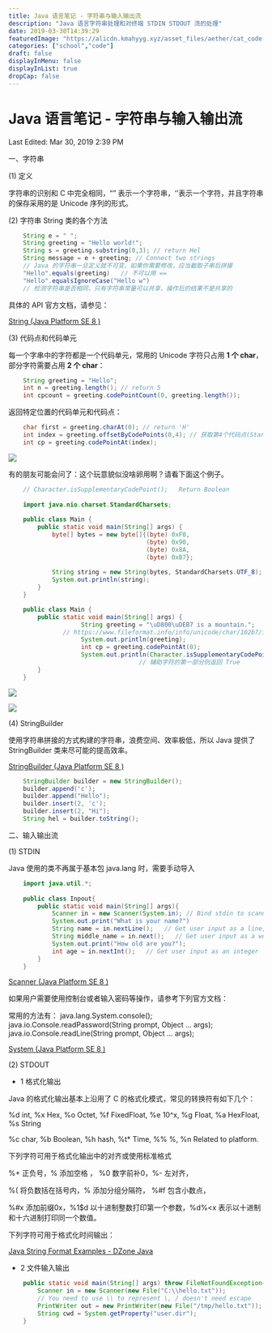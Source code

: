 ```yaml
---
title: Java 语言笔记 - 字符串与输入输出流
description: "Java 语言字符串处理和对终端 STDIN STDOUT 流的处理"
date: 2019-03-30T14:39:29
featuredImage: "https://alicdn.kmahyyg.xyz/asset_files/aether/cat_code.webp"
categories: ["school","code"]
draft: false
displayInMenu: false
displayInList: true
dropCap: false
---
```


# Java 语言笔记 - 字符串与输入输出流

Last Edited: Mar 30, 2019 2:39 PM

一、字符串

(1) 定义

字符串的识别和 C 中完全相同，“” 表示一个字符串，‘’表示一个字符，并且字符串的保存采用的是 Unicode 序列的形式。

(2) 字符串 String 类的各个方法

```java
    String e = " ";
    String greeting = "Hello world!";
    String s = greeting.substring(0,3); // return Hel
    String message = e + greeting; // Connect two strings
    // Java 的字符串一旦定义就不可变，如果你需要修改，应当截取子串后拼接
    "Hello".equals(greeting)   // 不可以用 ==
    "Hello".equalsIgnoreCase("Hello w") 
    // 检测字符串是否相同，只有字符串常量可以共享，操作后的结果不是共享的
```

具体的 API 官方文档，请参见： 

[String (Java Platform SE 8 )](https://docs.oracle.com/javase/8/docs/api/java/lang/String.html)

(3) 代码点和代码单元

每一个字串中的字符都是一个代码单元，常用的 Unicode 字符只占用 **1 个 char**，部分字符需要占用 **2 个 char**：

```java
    String greeting = "Hello";
    int n = greeting.length(); // return 5
    int cpcount = greeting.codePointCount(0, greeting.length());
```
    
返回特定位置的代码单元和代码点：

```java
    char first = greeting.charAt(0); // return 'H'
    int index = greeting.offsetByCodePoints(0,4); // 获取第4个代码点(Start from 0)
    int cp = greeting.codePointAt(index);
```

![](https://alicdn.kmahyyg.xyz/asset_files/2019-java-stdnstr1.webp)

有的朋友可能会问了：这个玩意貌似没啥卵用啊？请看下面这个例子。

```java
    // Character.isSupplementaryCodePoint();   Return Boolean
    
    import java.nio.charset.StandardCharsets;
    
    public class Main {
        public static void main(String[] args) {
            byte[] bytes = new byte[]{(byte) 0xF0,
                                      (byte) 0x90,
                                      (byte) 0x8A,
                                      (byte) 0xB7};
    
            String string = new String(bytes, StandardCharsets.UTF_8);
            System.out.println(string);
        }
    }

    public class Main {
        public static void main(String[] args) {
                    String greeting = "\uD800\uDEB7 is a mountain.";
               // https://www.fileformat.info/info/unicode/char/102b7/index.htm
                    System.out.println(greeting);
                    int cp = greeting.codePointAt(0);
                    System.out.println(Character.isSupplementaryCodePoint(cp));
    								// 辅助字符的第一部分则返回 True
        }
    }
```

![](https://alicdn.kmahyyg.xyz/asset_files/2019-java-stdnstr2.webp)

![](https://alicdn.kmahyyg.xyz/asset_files/2019-java-stdnstr3.webp)

(4) StringBuilder

使用字符串拼接的方式构建的字符串，浪费空间、效率极低，所以 Java 提供了 StringBuilder 类来尽可能的提高效率。

[StringBuilder (Java Platform SE 8 )](https://docs.oracle.com/javase/8/docs/api/java/lang/StringBuilder.html)

```java
    StringBuilder builder = new StringBuilder();
    builder.append('c');
    builder.append("Hello");
    builder.insert(2, 'c');
    builder.insert(2, "Hi");
    String hel = builder.toString();
```

二、输入输出流

(1) STDIN

Java 使用的类不再属于基本包 java.lang 时，需要手动导入

```java
    import java.util.*;
    
    public class Inpout{
    	public static void main(String[] args){
    		Scanner in = new Scanner(System.in); // Bind stdin to scanner
    		System.out.print("What is your name?")
    		String name = in.nextLine();   // Get user input as a line, stop with LF
    		String middle_name = in.next();   // Get user input as a word, stop with space
    		System.out.print("How old are you?");
    		int age = in.nextInt();   // Get user input as an integer
    	}
    }
```

[Scanner (Java Platform SE 8 )](https://docs.oracle.com/javase/8/docs/api/java/util/Scanner.html)

如果用户需要使用控制台或者输入密码等操作，请参考下列官方文档：

常用的方法有： java.lang.System.console();  java.io.Console.readPassword(String prompt, Object ... args); java.io.Console.readLine(String prompt, Object ... args);

[System (Java Platform SE 8 )](https://docs.oracle.com/javase/8/docs/api/java/lang/System.html)

(2) STDOUT

 - 1 格式化输出

Java 的格式化输出基本上沿用了 C 的格式化模式，常见的转换符有如下几个：

%d int, %x Hex, %o Octet, %f FixedFloat, %e 10^x, %g Float, %a HexFloat, %s String

%c char, %b Boolean, %h hash, %t* Time, %% %, %n Related to platform.

下列字符可用于格式化输出中的对齐或使用标准格式

%+ 正负号，%<Space> 添加空格 ， %0 数字前补0，%- 左对齐，

%( 将负数括在括号内，%<Comma> 添加分组分隔符， %#f 包含小数点，

%#x 添加前缀0x，%1$d 以十进制整数打印第一个参数，%d%<x 表示以十进制和十六进制打印同一个数值。

下列字符可用于格式化时间输出：

[Java String Format Examples - DZone Java](https://dzone.com/articles/java-string-format-examples)

 - 2 文件输入输出

```java
    public static void main(String[] args) throw FileNotFoundException{
    	Scanner in = new Scanner(new File("C:\\hello.txt"));
    	// You need to use \\ to represent \, / doesn't need escape
    	PrintWriter out = new PrintWriter(new File("/tmp/hello.txt"));
    	String cwd = System.getProperty("user.dir");
    }
```
